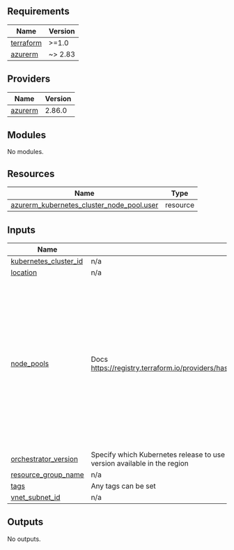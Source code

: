 ## Requirements

| Name | Version |
|------|---------|
| <a name="requirement_terraform"></a> [terraform](#requirement\_terraform) | >=1.0 |
| <a name="requirement_azurerm"></a> [azurerm](#requirement\_azurerm) | ~> 2.83 |

## Providers

| Name | Version |
|------|---------|
| <a name="provider_azurerm"></a> [azurerm](#provider\_azurerm) | 2.86.0 |

## Modules

No modules.

## Resources

| Name | Type |
|------|------|
| [azurerm_kubernetes_cluster_node_pool.user](https://registry.terraform.io/providers/hashicorp/azurerm/latest/docs/resources/kubernetes_cluster_node_pool) | resource |

## Inputs

| Name | Description | Type | Default | Required |
|------|-------------|------|---------|:--------:|
| <a name="input_kubernetes_cluster_id"></a> [kubernetes\_cluster\_id](#input\_kubernetes\_cluster\_id) | n/a | `string` | n/a | yes |
| <a name="input_location"></a> [location](#input\_location) | n/a | `string` | `"westeurope"` | no |
| <a name="input_node_pools"></a> [node\_pools](#input\_node\_pools) | Docs https://registry.terraform.io/providers/hashicorp/azurerm/latest/docs/resources/kubernetes_cluster_node_pool | <pre>map(object({<br>    vm_size                  = string<br>    os_disk_size_gb          = number<br>    os_disk_type             = string<br>    node_count               = string<br>    max_count                = number<br>    min_count                = number<br>    priority                 = string<br>    eviction_policy          = string<br>    availability_zones       = list(any)<br>    enable_auto_scaling      = bool<br>    enable_node_public_ip    = bool<br>    node_public_ip_prefix_id = string<br>    node_labels              = map(any)<br>    node_taints              = list(any)<br>    enable_host_encryption   = bool<br>    max_pods                 = number<br>  }))</pre> | `{}` | no |
| <a name="input_orchestrator_version"></a> [orchestrator\_version](#input\_orchestrator\_version) | Specify which Kubernetes release to use for the orchestration layer. The default used is the latest Kubernetes version available in the region | `string` | `null` | no |
| <a name="input_resource_group_name"></a> [resource\_group\_name](#input\_resource\_group\_name) | n/a | `string` | n/a | yes |
| <a name="input_tags"></a> [tags](#input\_tags) | Any tags can be set | `map(string)` | `{}` | no |
| <a name="input_vnet_subnet_id"></a> [vnet\_subnet\_id](#input\_vnet\_subnet\_id) | n/a | `string` | n/a | yes |

## Outputs

No outputs.
